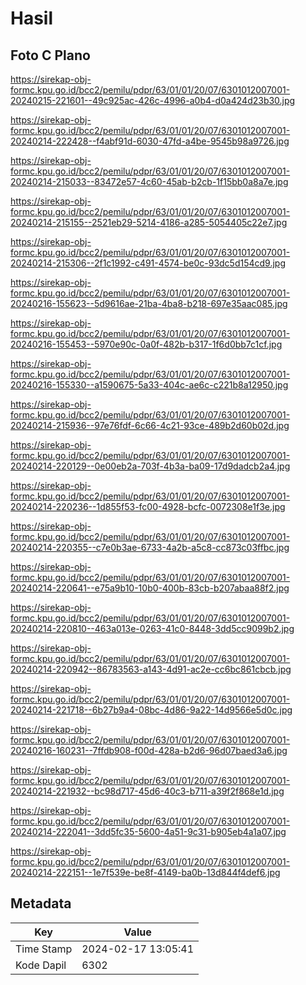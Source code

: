 # Hasil

## Foto C Plano

https://sirekap-obj-formc.kpu.go.id/bcc2/pemilu/pdpr/63/01/01/20/07/6301012007001-20240215-221601--49c925ac-426c-4996-a0b4-d0a424d23b30.jpg

https://sirekap-obj-formc.kpu.go.id/bcc2/pemilu/pdpr/63/01/01/20/07/6301012007001-20240214-222428--f4abf91d-6030-47fd-a4be-9545b98a9726.jpg

https://sirekap-obj-formc.kpu.go.id/bcc2/pemilu/pdpr/63/01/01/20/07/6301012007001-20240214-215033--83472e57-4c60-45ab-b2cb-1f15bb0a8a7e.jpg

https://sirekap-obj-formc.kpu.go.id/bcc2/pemilu/pdpr/63/01/01/20/07/6301012007001-20240214-215155--2521eb29-5214-4186-a285-5054405c22e7.jpg

https://sirekap-obj-formc.kpu.go.id/bcc2/pemilu/pdpr/63/01/01/20/07/6301012007001-20240214-215306--2f1c1992-c491-4574-be0c-93dc5d154cd9.jpg

https://sirekap-obj-formc.kpu.go.id/bcc2/pemilu/pdpr/63/01/01/20/07/6301012007001-20240216-155623--5d9616ae-21ba-4ba8-b218-697e35aac085.jpg

https://sirekap-obj-formc.kpu.go.id/bcc2/pemilu/pdpr/63/01/01/20/07/6301012007001-20240216-155453--5970e90c-0a0f-482b-b317-1f6d0bb7c1cf.jpg

https://sirekap-obj-formc.kpu.go.id/bcc2/pemilu/pdpr/63/01/01/20/07/6301012007001-20240216-155330--a1590675-5a33-404c-ae6c-c221b8a12950.jpg

https://sirekap-obj-formc.kpu.go.id/bcc2/pemilu/pdpr/63/01/01/20/07/6301012007001-20240214-215936--97e76fdf-6c66-4c21-93ce-489b2d60b02d.jpg

https://sirekap-obj-formc.kpu.go.id/bcc2/pemilu/pdpr/63/01/01/20/07/6301012007001-20240214-220129--0e00eb2a-703f-4b3a-ba09-17d9dadcb2a4.jpg

https://sirekap-obj-formc.kpu.go.id/bcc2/pemilu/pdpr/63/01/01/20/07/6301012007001-20240214-220236--1d855f53-fc00-4928-bcfc-0072308e1f3e.jpg

https://sirekap-obj-formc.kpu.go.id/bcc2/pemilu/pdpr/63/01/01/20/07/6301012007001-20240214-220355--c7e0b3ae-6733-4a2b-a5c8-cc873c03ffbc.jpg

https://sirekap-obj-formc.kpu.go.id/bcc2/pemilu/pdpr/63/01/01/20/07/6301012007001-20240214-220641--e75a9b10-10b0-400b-83cb-b207abaa88f2.jpg

https://sirekap-obj-formc.kpu.go.id/bcc2/pemilu/pdpr/63/01/01/20/07/6301012007001-20240214-220810--463a013e-0263-41c0-8448-3dd5cc9099b2.jpg

https://sirekap-obj-formc.kpu.go.id/bcc2/pemilu/pdpr/63/01/01/20/07/6301012007001-20240214-220942--86783563-a143-4d91-ac2e-cc6bc861cbcb.jpg

https://sirekap-obj-formc.kpu.go.id/bcc2/pemilu/pdpr/63/01/01/20/07/6301012007001-20240214-221718--6b27b9a4-08bc-4d86-9a22-14d9566e5d0c.jpg

https://sirekap-obj-formc.kpu.go.id/bcc2/pemilu/pdpr/63/01/01/20/07/6301012007001-20240216-160231--7ffdb908-f00d-428a-b2d6-96d07baed3a6.jpg

https://sirekap-obj-formc.kpu.go.id/bcc2/pemilu/pdpr/63/01/01/20/07/6301012007001-20240214-221932--bc98d717-45d6-40c3-b711-a39f2f868e1d.jpg

https://sirekap-obj-formc.kpu.go.id/bcc2/pemilu/pdpr/63/01/01/20/07/6301012007001-20240214-222041--3dd5fc35-5600-4a51-9c31-b905eb4a1a07.jpg

https://sirekap-obj-formc.kpu.go.id/bcc2/pemilu/pdpr/63/01/01/20/07/6301012007001-20240214-222151--1e7f539e-be8f-4149-ba0b-13d844f4def6.jpg


## Metadata

| Key        | Value               |
| ---------- | ------------------- |
| Time Stamp | 2024-02-17 13:05:41 |
| Kode Dapil | 6302                |



